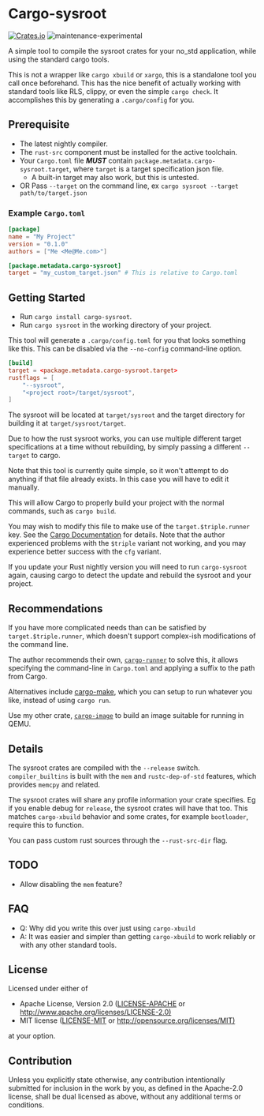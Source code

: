 # Cargo-sysroot

[![Crates.io](https://img.shields.io/crates/v/cargo-sysroot.svg)](https://crates.io/crates/cargo-sysroot)
![maintenance-experimental](https://img.shields.io/badge/maintenance-experimental-yellow.svg)

A simple tool to compile the sysroot crates for your no_std application, while using the standard cargo tools.

This is not a wrapper like `cargo xbuild` or `xargo`, this is a standalone tool you call once beforehand.
This has the nice benefit of actually working with standard tools like RLS, clippy,
or even the simple `cargo check`. It accomplishes this by generating a `.cargo/config` for you.

## Prerequisite

* The latest nightly compiler.
* The `rust-src` component must be installed for the active toolchain.
* Your `Cargo.toml` file ***MUST*** contain `package.metadata.cargo-sysroot.target`, where `target` is a target specification json file.
  * A built-in target may also work, but this is untested.
* OR Pass `--target` on the command line, ex `cargo sysroot --target path/to/target.json`

### Example `Cargo.toml`

```toml
[package]
name = "My Project"
version = "0.1.0"
authors = ["Me <Me@Me.com>"]

[package.metadata.cargo-sysroot]
target = "my_custom_target.json" # This is relative to Cargo.toml
```

## Getting Started

* Run `cargo install cargo-sysroot`.
* Run `cargo sysroot` in the working directory of your project.

This tool will generate a `.cargo/config.toml` for you that looks something like this.
This can be disabled via the `--no-config` command-line option.

```toml
[build]
target = <package.metadata.cargo-sysroot.target>
rustflags = [
    "--sysroot",
    "<project root>/target/sysroot",
]
```

The sysroot will be located at `target/sysroot` and the target directory for building it at `target/sysroot/target`.

Due to how the rust sysroot works, you can use multiple different target specifications at a time without rebuilding, by simply passing a different `--target` to cargo.

Note that this tool is currently quite simple, so it won't attempt to do anything if that file already exists.
In this case you will have to edit it manually.

This will allow Cargo to properly build your project with the normal commands, such as `cargo build`.

You may wish to modify this file to make use of the `target.$triple.runner` key. See the [Cargo Documentation](https://doc.rust-lang.org/cargo/reference/config.html#configuration-keys) for details.
Note that the author experienced problems with the `$triple` variant not working, and you may experience better success with the `cfg` variant.

If you update your Rust nightly version you will need to run `cargo-sysroot` again,
causing cargo to detect the update and rebuild the sysroot and your project.

## Recommendations

If you have more complicated needs than can be satisfied by `target.$triple.runner`,
which doesn't support complex-ish modifications of the command line.

The author recommends their own, [`cargo-runner`](https://crates.io/crates/cargo-runner)
to solve this, it allows specifying the command-line in `Cargo.toml` and applying a suffix
to the path from Cargo.

Alternatives include [cargo-make](https://crates.io/crates/cargo-make),
which you can setup to run whatever you like, instead of using `cargo run`.

Use my other crate, [`cargo-image`](https://crates.io/crates/cargo-image) to build an image suitable for running in QEMU.

## Details

The sysroot crates are compiled with the `--release` switch.
`compiler_builtins` is built with the `mem` and `rustc-dep-of-std` features, which provides `memcpy` and related.

The sysroot crates will share any profile information your crate specifies. Eg if you enable debug for `release`, the sysroot crates will have that too. This matches `cargo-xbuild` behavior and some crates,
for example `bootloader`, require this to function.

You can pass custom rust sources through the `--rust-src-dir` flag.

## TODO

* Allow disabling the `mem` feature?

## FAQ

* Q: Why did you write this over just using `cargo-xbuild`
* A: It was easier and simpler than getting `cargo-xbuild` to work reliably or with any other standard tools.

## License

Licensed under either of

* Apache License, Version 2.0
   ([LICENSE-APACHE](LICENSE-APACHE) or <http://www.apache.org/licenses/LICENSE-2.0)>
* MIT license
   ([LICENSE-MIT](LICENSE-MIT) or <http://opensource.org/licenses/MIT)>

at your option.

## Contribution

Unless you explicitly state otherwise, any contribution intentionally submitted
for inclusion in the work by you, as defined in the Apache-2.0 license, shall be
dual licensed as above, without any additional terms or conditions.
